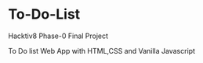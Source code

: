 # To-Do-List

Hacktiv8 Phase-0 Final Project

To Do list Web App
with HTML,CSS and Vanilla Javascript
